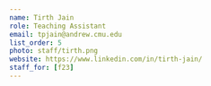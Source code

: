 ```yaml
---
name: Tirth Jain
role: Teaching Assistant
email: tpjain@andrew.cmu.edu
list_order: 5
photo: staff/tirth.png
website: https://www.linkedin.com/in/tirth-jain/
staff_for: [f23]
---
```

